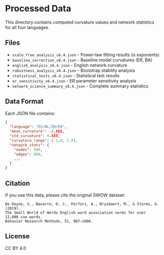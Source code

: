# Processed Data

This directory contains computed curvature values and network statistics for all four languages.

## Files

- `scale_free_analysis_v6.4.json` - Power-law fitting results (α exponents)
- `baseline_correction_v6.4.json` - Baseline model curvatures (ER, BA)
- `english_analysis_v6.4.json` - English network curvature
- `robustness_analysis_v6.4.json` - Bootstrap stability analysis
- `statistical_tests_v6.4.json` - Statistical test results
- `er_sensitivity_v6.4.json` - ER parameter sensitivity analysis
- `network_science_summary_v6.4.json` - Complete summary statistics

## Data Format

Each JSON file contains:
```json
{
  "language": "ES/NL/ZH/EN",
  "mean_curvature": -0.XXX,
  "std_curvature": 0.XXX,
  "curvature_range": [-1.0, 1.0],
  "network_stats": {
    "nodes": 500,
    "edges": 800,
    ...
  }
}
```

## Citation

If you use this data, please cite the original SWOW dataset:

```
De Deyne, S., Navarro, D. J., Perfors, A., Brysbaert, M., & Storms, G. (2019).
The Small World of Words English word association norms for over 12,000 cue words.
Behavior Research Methods, 51, 987–1006.
```

## License

CC BY 4.0

